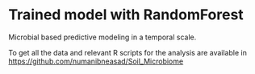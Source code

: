 # Trained model with RandomForest

Microbial based predictive modeling in a temporal scale. 

To get all the data and relevant R scripts for the analysis are available in https://github.com/numanibneasad/Soil_Microbiome
